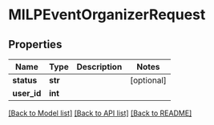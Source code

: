 # MILPEventOrganizerRequest

## Properties
Name | Type | Description | Notes
------------ | ------------- | ------------- | -------------
**status** | **str** |  | [optional] 
**user_id** | **int** |  | 

[[Back to Model list]](../README.md#documentation-for-models) [[Back to API list]](../README.md#documentation-for-api-endpoints) [[Back to README]](../README.md)

